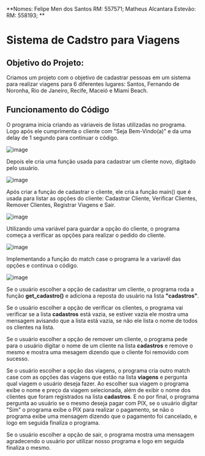 **Nomes: Felipe Men dos Santos RM: 557571; Matheus Alcantara Estevão: RM: 558193; **

# Sistema de Cadstro para Viagens

## Objetivo do Projeto:

Criamos um projeto com o objetivo de cadastrar pessoas em um sistema para realizar viagens para 6 diferentes lugares: Santos, Fernando de Noronha, Rio de Janeiro, Recife, Maceió e Miami Beach.

## Funcionamento do Código

O programa inicia criando as váriaveis de listas utilizadas no programa.
Logo após ele cumprimenta o cliente com "Seja Bem-Vindo(a)" e da uma delay de 1 segundo para continuar o código.

![image](https://github.com/EcoSail-Solucoes/GS-Python/assets/153327403/8a788efd-28f0-4b7f-9b9a-e0f34a434481)

Depois ele cria uma função usada para cadastrar um cliente novo, digitado pelo usuário.

![image](https://github.com/EcoSail-Solucoes/GS-Python/assets/153327403/89648b23-4b94-4124-8f37-5d7de0a593b5)

Após criar a função de cadastrar o cliente, ele cria a função main() que é usada para listar as opções do cliente: Cadastrar Cliente, Verificar Clientes, Remover Clientes, Registrar Viagens e Sair.

![image](https://github.com/EcoSail-Solucoes/GS-Python/assets/153327403/cea9c8e8-44f3-4ac1-abd0-b2d0071f10c6)

Utilizando uma variável para guardar a opção do cliente, o programa começa a verificar as opções para realizar o pedido do cliente.

![image](https://github.com/EcoSail-Solucoes/GS-Python/assets/153327403/65d2484f-032e-426c-b481-3279d0fb988b)

Implementando a função do match case o programa le a variavél das opçôes e continua o código.

![image](https://github.com/EcoSail-Solucoes/GS-Python/assets/153327403/91425e5e-0cf3-46b9-a830-d0309f9e49e5)

Se o usuário escolher a opção de cadastrar um cliente, o programa roda a função **get_cadastro()** e adiciona a reposta do usuário na lista **"cadastros"**.

Se o usuário escolher a opção de verificar os clientes, o programa vai verificar se a lista **cadastros** está vazia, se estiver vazia ele mostra uma mensagem avisando que a lista está vazia, se não ele lista o nome de todos os clientes na lista.

Se o usuário escolher a opção de remover um cliente, o programa pede para o usuário digitar o nome de um cliente na lista **cadastros** e remove o mesmo e mostra uma mesagem dizendo que o cliente foi removido com sucesso.

Se o usuário escolher a opção das viagens, o programa cria outro match case com as opções das viagens que estão na lista **viagens** e pergunta qual viagem o usuário deseja fazer.
  Ao escolher sua viagem o programa exibe o nome e preço da viagem selecionada, além de exibir o nome dos clientes que foram registrados na lista **cadastros**.
  E no por final, o programa pergunta ao usuário se o mesmo deseja pagar com PIX, se o usuário digitar "Sim" o programa exibe o PIX para realizar o pagamento, se não o programa exibe uma mensagem dizendo que o pagamento foi cancelado, e logo em seguida finaliza o programa.
  
Se o usuário escolher a opção de sair, o programa mostra uma mensagem agradecendo o usuário por utilizar nosso programa e logo em seguida finaliza o mesmo.


